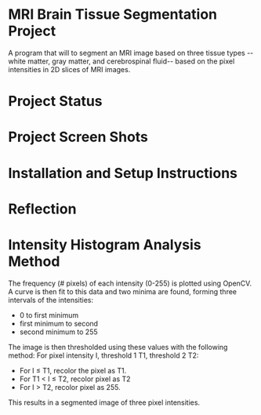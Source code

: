 # MRI Brain Tissue Segmentation Project

A program that will to segment an MRI image based on three tissue types --white matter, gray matter, and cerebrospinal fluid-- based on the pixel intensities in 2D slices of MRI images.

# Project Status

# Project Screen Shots

# Installation and Setup Instructions

# Reflection

# Intensity Histogram Analysis Method

The frequency (# pixels) of each intensity (0-255) is plotted using OpenCV.
A curve is then fit to this data and two minima are found, forming three intervals of the intensities:

- 0 to first minimum
- first minimum to second
- second minimum to 255

The image is then thresholded using these values with the following method:
For pixel intensity I, threshold 1 T1, threshold 2 T2:

- For I &leq; T1, recolor the pixel as T1.
- For T1 &lt; I &leq; T2, recolor pixel as T2
- For I &gt; T2, recolor pixel as 255.

This results in a segmented image of three pixel intensities.
